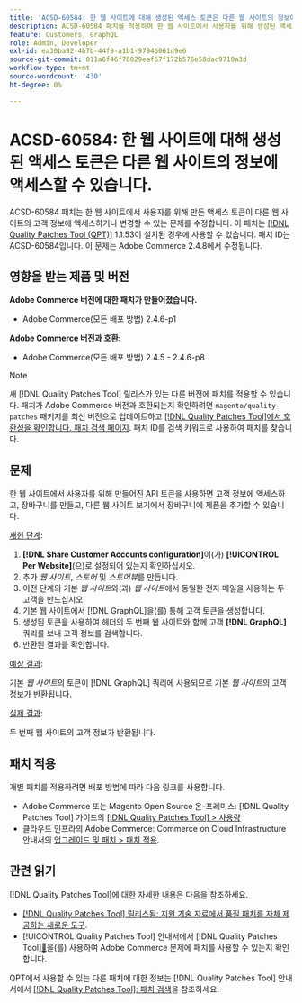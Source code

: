 ```yaml
---
title: 'ACSD-60584: 한 웹 사이트에 대해 생성된 액세스 토큰은 다른 웹 사이트의 정보에 액세스할 수 있습니다.'
description: ACSD-60584 패치를 적용하여 한 웹 사이트에서 사용자를 위해 생성된 액세스 토큰이 다른 웹 사이트의 고객 정보에 액세스하거나 변경할 수 있는 문제를 해결합니다.
feature: Customers, GraphQL
role: Admin, Developer
exl-id: ea30ba92-4b7b-44f9-a1b1-97946061d9e6
source-git-commit: 011a6f46f76029eaf67f172b576e58dac9710a3d
workflow-type: tm+mt
source-wordcount: '430'
ht-degree: 0%

---
```


# ACSD-60584: 한 웹 사이트에 대해 생성된 액세스 토큰은 다른 웹 사이트의 정보에 액세스할 수 있습니다.

ACSD-60584 패치는 한 웹 사이트에서 사용자를 위해 만든 액세스 토큰이 다른 웹 사이트의 고객 정보에 액세스하거나 변경할 수 있는 문제를 수정합니다. 이 패치는 [[!DNL Quality Patches Tool (QPT)]](https://experienceleague.adobe.com/docs/commerce-operations/tools/quality-patches-tool/usage.html) 1.1.53이 설치된 경우에 사용할 수 있습니다. 패치 ID는 ACSD-60584입니다. 이 문제는 Adobe Commerce 2.4.8에서 수정됩니다.

## 영향을 받는 제품 및 버전

**Adobe Commerce 버전에 대한 패치가 만들어졌습니다.**

* Adobe Commerce(모든 배포 방법) 2.4.6-p1

**Adobe Commerce 버전과 호환:**

* Adobe Commerce(모든 배포 방법) 2.4.5 - 2.4.6-p8

>[!NOTE]
>
>새 [!DNL Quality Patches Tool] 릴리스가 있는 다른 버전에 패치를 적용할 수 있습니다. 패치가 Adobe Commerce 버전과 호환되는지 확인하려면 `magento/quality-patches` 패키지를 최신 버전으로 업데이트하고 [[!DNL Quality Patches Tool]에서 호환성을 확인합니다. 패치 검색 페이지](https://experienceleague.adobe.com/tools/commerce-quality-patches/index.html). 패치 ID를 검색 키워드로 사용하여 패치를 찾습니다.

## 문제

한 웹 사이트에서 사용자를 위해 만들어진 API 토큰을 사용하면 고객 정보에 액세스하고, 장바구니를 만들고, 다른 웹 사이트 보기에서 장바구니에 제품을 추가할 수 있습니다.

<u>재현 단계</u>:

1. **[!DNL Share Customer Accounts configuration]**&#x200B;이(가) **[!UICONTROL Per Website]**(으)로 설정되어 있는지 확인하십시오.
1. 추가 *웹 사이트*, *스토어* 및 *스토어뷰*&#x200B;를 만듭니다.
1. 이전 단계의 기본 *웹 사이트*&#x200B;와(과) *웹 사이트*&#x200B;에서 동일한 전자 메일을 사용하는 두 고객을 만드십시오.
1. 기본 웹 사이트에서 [!DNL GraphQL]을(를) 통해 고객 토큰을 생성합니다.
1. 생성된 토큰을 사용하여 헤더의 두 번째 웹 사이트와 함께 고객 **[!DNL GraphQL]** 쿼리를 보내 고객 정보를 검색합니다.
1. 반환된 결과를 확인합니다.

<u>예상 결과</u>:

기본 *웹 사이트*&#x200B;의 토큰이 [!DNL GraphQL] 쿼리에 사용되므로 기본 *웹 사이트*&#x200B;의 고객 정보가 반환됩니다.

<u>실제 결과</u>:

두 번째 웹 사이트의 고객 정보가 반환됩니다.

## 패치 적용

개별 패치를 적용하려면 배포 방법에 따라 다음 링크를 사용합니다.

* Adobe Commerce 또는 Magento Open Source 온-프레미스: [!DNL Quality Patches Tool] 가이드의 [[!DNL Quality Patches Tool] > 사용량](/help/tools/quality-patches-tool/usage.md)
* 클라우드 인프라의 Adobe Commerce: Commerce on Cloud Infrastructure 안내서의 [업그레이드 및 패치 > 패치 적용](https://experienceleague.adobe.com/docs/commerce-cloud-service/user-guide/develop/upgrade/apply-patches.html).

## 관련 읽기

[!DNL Quality Patches Tool]에 대한 자세한 내용은 다음을 참조하세요.

* [[!DNL Quality Patches Tool] 릴리스됨: 지원 기술 자료에서 품질 패치를 자체 제공하는 새로운 도구](https://experienceleague.adobe.com/en/docs/commerce-operations/tools/quality-patches-tool/quality-patches-tool-to-self-serve-quality-patches).
* [!UICONTROL Quality Patches Tool] 안내서에서  [!DNL Quality Patches Tool][&#128279;](/help/tools/quality-patches-tool/patches-available-in-qpt/check-patch-for-magento-issue-with-magento-quality-patches.md)을(를) 사용하여 Adobe Commerce 문제에 패치를 사용할 수 있는지 확인합니다.


QPT에서 사용할 수 있는 다른 패치에 대한 정보는 [!DNL Quality Patches Tool] 안내서에서 [[!DNL Quality Patches Tool]: 패치 검색](https://experienceleague.adobe.com/tools/commerce-quality-patches/index.html)을 참조하세요.

